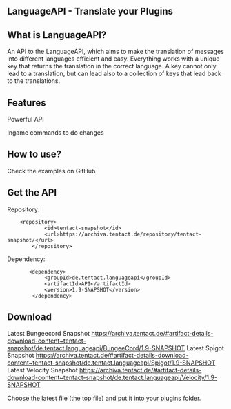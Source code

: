 LanguageAPI - Translate your Plugins
-
What is LanguageAPI?
- 
An API to the LanguageAPI, which aims to make the translation of messages into different languages efficient and easy.
Everything works with a unique key that returns the translation in the correct language. A key cannot only lead to a translation,
but can lead also to a collection of keys that lead back to the translations.

Features
-
Powerful API

Ingame commands to do changes

How to use?
-
Check the examples on GitHub

Get the API
-

Repository:
```
	<repository>
            <id>tentact-snapshot</id>
            <url>https://archiva.tentact.de/repository/tentact-snapshot/</url>
        </repository>
```
Dependency:
```
       <dependency>
            <groupId>de.tentact.languageapi</groupId>
            <artifactId>API</artifactId>
            <version>1.9-SNAPSHOT</version>
        </dependency>
```
Download
-
Latest Bungeecord Snapshot
https://archiva.tentact.de/#artifact-details-download-content~tentact-snapshot/de.tentact.languageapi/BungeeCord/1.9-SNAPSHOT
Latest Spigot Snapshot
https://archiva.tentact.de/#artifact-details-download-content~tentact-snapshot/de.tentact.languageapi/Spigot/1.9-SNAPSHOT
Latest Velocity Snapshot
https://archiva.tentact.de/#artifact-details-download-content~tentact-snapshot/de.tentact.languageapi/Velocity/1.9-SNAPSHOT

Choose the latest file (the top file) and put it into your plugins folder.
